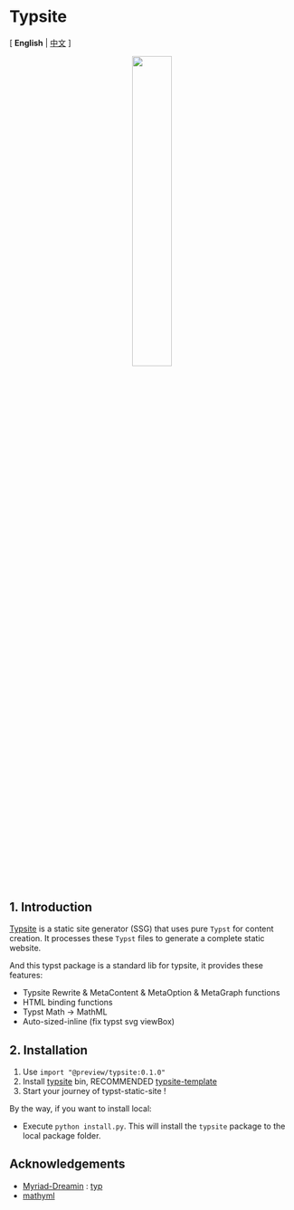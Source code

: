 # Typsite
[ **English** | [中文](./README-cn.md) ]

<div style="text-align: center;">
<img src="https://typ.rowlib.com/icon.png" width="37.5%"/>
</div>

## 1. Introduction

[Typsite](https://github.com/Glomzzz/typsite) is a static site generator (SSG) that uses pure `Typst` for content creation. It processes these `Typst` files to generate a complete static website.

And this typst package is a standard lib for typsite, it provides these features:
- Typsite Rewrite & MetaContent & MetaOption & MetaGraph functions
- HTML binding functions
- Typst Math -> MathML 
- Auto-sized-inline (fix typst svg viewBox)

## 2. Installation

1. Use `import "@preview/typsite:0.1.0"`
2. Install [typsite](https://github.com/Glomzzz/typsite) bin, RECOMMENDED [typsite-template](https://github.com/Glomzzz/typsite-template)
3. Start your journey of typst-static-site !

By the way, if you want to install local:
- Execute `python install.py`. This will install the `typsite` package to the local package folder.


## Acknowledgements
- [Myriad-Dreamin](https://github.com/Myriad-Dreamin) : [typ](https://github.com/Myriad-Dreamin/typ)
- [mathyml](https://codeberg.org/akida/mathyml/)
